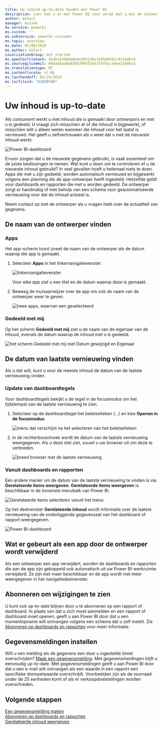 ```yaml
---
title: Uw inhoud up-to-date houden met Power BI
description: Leer hoe u er met Power BI voor zorgt dat u met de nieuwste versie van de gegevens, rapporten, dashboards en apps werkt.
author: mihart
manager: kvivek
ms.service: powerbi
ms.custom: ''
ms.subservice: powerbi-consumer
ms.topic: overview
ms.date: 02/08/2019
ms.author: mihart
LocalizationGroup: Get started
ms.openlocfilehash: 4b4bc6398466b4c603126efed5b6591c9c3ad6c0
ms.sourcegitcommit: 60dad5aa0d85db790553e537bf8ac34ee3289ba3
ms.translationtype: MT
ms.contentlocale: nl-NL
ms.lasthandoff: 05/29/2019
ms.locfileid: "61059746"
---
```

# <a name="your-content-is-up-to-date"></a>Uw inhoud is up-to-date
Als *consument* werkt u met inhoud die is gemaakt door *ontwerpers* en met u is gedeeld. U vraagt zich misschien af of die inhoud is bijgewerkt, of misschien wilt u alleen weten wanneer die inhoud voor het laatst is vernieuwd. Het geeft u zelfvertrouwen als u weet dat u met de nieuwste inhoud werkt.  
 
![Power BI-dashboard](media/end-user-consumer/power-bi-service.png)


Ervoor zorgen dat u de nieuwste gegevens gebruikt, is vaak essentieel om de juiste beslissingen te nemen. Wat kunt u doen om te controleren of u de nieuwste inhoud gebruikt? In veel gevallen hoeft u helemaal niets te doen. Apps die met u zijn gedeeld, worden automatisch vernieuwd en bijgewerkt volgens een planning die de app-ontwerper heeft ingesteld. Hetzelfde geldt voor dashboards en rapporten die met u worden gedeeld. De ontwerper zorgt er handmatig of met behulp van een schema voor geautomatiseerde vernieuwing voor dat de inhoud actueel is.  

Neem contact op met de ontwerper als u vragen hebt over de actualiteit van gegevens.

## <a name="how-to-locate-the-name-of-the-designer"></a>De naam van de ontwerper vinden

### <a name="apps"></a>Apps

Het app-scherm toont zowel de naam van de ontwerper als de datum waarop die app is gemaakt.  

1. Selecteer **Apps** in het linkernavigatievenster.

    ![linkernavigatievenster](media/end-user-fresh/power-bi-nav-apps.png)

    Voor elke app ziet u een titel en de datum waarop deze is gemaakt. 

2. Beweeg de muisaanwijzer over de app om ook de naam van de ontwerper weer te geven. 

    ![twee apps, waarvan een geselecteerd](media/end-user-fresh/power-bi-app.png)


### <a name="shared-with-me"></a>Gedeeld met mij
Op het scherm **Gedeeld met mij** ziet u de naam van de eigenaar van de inhoud, evenals de datum waarop de inhoud met u is gedeeld.

![het scherm Gedeeld met mij met Datum gewijzigd en Eigenaar](media/end-user-fresh/power-bi-shared-new.png) 


## <a name="how-to-look-up-the-last-refresh-date"></a>De datum van laatste vernieuwing vinden
Als u dat wilt, kunt u voor de meeste inhoud de datum van de laatste vernieuwing vinden. 

### <a name="dashboard-tiles"></a>Update van dashboardtegels
Voor dashboardtegels bekijkt u de tegel in de focusmodus om het tijdstempel van de laatste vernieuwing te zien.

1. Selecteer op de dashboardtegel het beletselteken (...) en kies **Openen in de focusmodus**.

    ![menu dat verschijnt na het selecteren van het beletselteken](media/end-user-fresh/power-bi-focus.png)

2. In de rechterbovenhoek wordt de datum van de laatste vernieuwing weergegeven. Als u deze niet ziet, vouwt u uw browser uit om deze te verbreden. 

    ![breed browser met de laatste vernieuwing](media/end-user-fresh/power-bi-last-refresh2.png)

### <a name="from-dashboards-and-reports"></a>Vanuit dashboards en rapporten
Een andere manier om de datum van de laatste vernieuwing te vinden is via **Gerelateerde items weergeven**.  **Gerelateerde items weergeven** is beschikbaar in de bovenste menubalk van Power BI.

![Gerelateerde items selecteren vanuit het menu](media/end-user-fresh/power-bi-view-related.png)

Op het deelvenster **Gerelateerde inhoud** wordt informatie over de laatste vernieuwing van de onderliggende gegevensset van het dashboard of rapport weergegeven.

![Power BI-dashboard](media/end-user-fresh/power-bi-last-refresh.png)

## <a name="what-happens-if-an-app-is-deleted-by-the-designer"></a>Wat er gebeurt als een app door de ontwerper wordt verwijderd

Als een ontwerper een app verwijdert, worden de dashboards en rapporten die aan de app zijn gekoppeld ook automatisch uit uw Power BI-werkruimte verwijderd. Ze zijn niet meer beschikbaar en de app wordt niet meer weergegeven in het navigatiedeelvenster.


## <a name="subscribe-to-see-changes"></a>Abonneren om wijzigingen te zien
U kunt ook up-to-date blijven door u te abonneren op een rapport of dashboard. In plaats van dat u zich moet aanmelden en een rapport of dashboard moet openen, geeft u aan Power BI door dat u een momentopname wilt ontvangen volgens een schema dat u zelf instelt.  Zie [Abonneren op dashboards en rapporten](end-user-subscribe.md) voor meer informatie.

## <a name="set-data-alerts"></a>Gegevensmeldingen instellen
Wilt u een melding als de gegevens een door u ingestelde limiet overschrijden? [Maak een gegevensmelding](end-user-alerts.md).  Met gegevensmeldingen blijft u eenvoudig up-to-date. Met gegevensmeldingen geeft u aan Power BI door dat u een e-mail wilt ontvangen als een waarde in een rapport een specifieke drempelwaarde overschrijdt.  Voorbeelden zijn als de voorraad onder de 25 eenheden komt of als er verkoopdoelstellingen worden overschreden.  

## <a name="next-steps"></a>Volgende stappen
[Een gegevensmelding maken](end-user-alerts.md)    
[Abonneren op dashboards en rapporten](end-user-subscribe.md)    
[Gerelateerde inhoud weergeven](end-user-related.md)    
